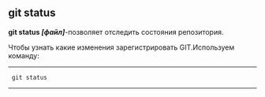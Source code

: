 ## git status

**git status *[файл]***-позволяет отследить состояния репозитория.

Чтобы узнать какие изменения зарегистрировать GIT.Используем команду:


---
     git status
---
